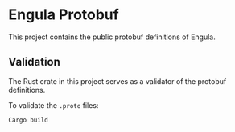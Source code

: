# Engula Protobuf

This project contains the public protobuf definitions of Engula.

## Validation

The Rust crate in this project serves as a validator of the protobuf definitions.

To validate the `.proto` files:

```
Cargo build
```